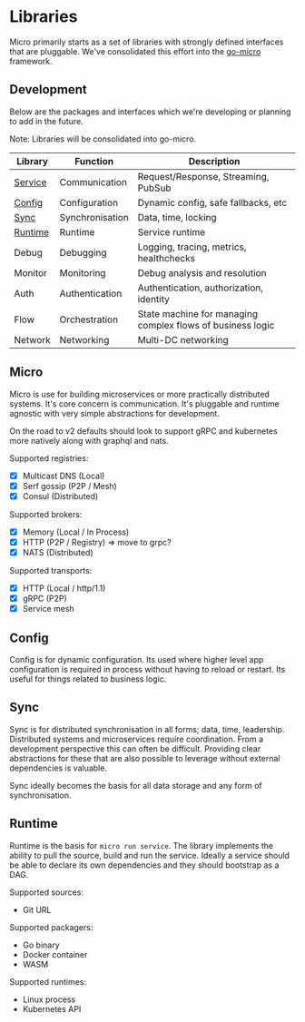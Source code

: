 # Libraries

Micro primarily starts as a set of libraries with strongly defined interfaces that are pluggable. 
We've consolidated this effort into the [go-micro](https://github.com/micro/go-micro) framework.

## Development

Below are the packages and interfaces which we're developing or planning to add in the future.

Note: Libraries will be consolidated into go-micro.

Library	|	Function	|	Description
-------	|	--------	|	-----------
[Service](https://godoc.org/github.com/micro/go-micro#service)	|	Communication	| Request/Response, Streaming, PubSub
[Config](https://godoc.org/github.com/micro/go-micro/config)	|	Configuration	|	Dynamic config, safe fallbacks, etc
[Sync](https://godoc.org/github.com/micro/go-micro/sync)	|	Synchronisation	|	Data, time, locking
[Runtime](https://godoc.org/github.com/micro/go-micro/runtime)	|	Runtime	|	Service runtime
Debug	|	Debugging	|	Logging, tracing, metrics, healthchecks
Monitor	|	Monitoring	|	Debug analysis and resolution
Auth	|	Authentication	|	Authentication, authorization, identity
Flow |	Orchestration	|	State machine for managing complex flows of business logic
Network |	Networking	|	Multi-DC networking

## Micro

Micro is use for building microservices or more practically distributed systems. It's core concern is communication. 
It's pluggable and runtime agnostic with very simple abstractions for development. 

On the road to v2 defaults should look to support gRPC and kubernetes more natively along with graphql and nats.

Supported registries:
- [x] Multicast DNS (Local)
- [x] Serf gossip (P2P / Mesh)
- [x] Consul (Distributed)

Supported brokers:
- [x] Memory (Local / In Process)
- [x] HTTP (P2P / Registry) => move to grpc?
- [x] NATS (Distributed)

Supported transports:
- [x] HTTP (Local / http/1.1)
- [x] gRPC (P2P)
- [x] Service mesh

## Config

Config is for dynamic configuration. Its used where higher level app configuration is required in process without having to reload 
or restart. Its useful for things related to business logic. 

## Sync

Sync is for distributed synchronisation in all forms; data, time, leadership. Distributed systems and microservices require 
coordination. From a development perspective this can often be difficult. Providing clear abstractions for these that 
are also possible to leverage without external dependencies is valuable. 

Sync ideally becomes the basis for all data storage and any form of synchronisation.

## Runtime

Runtime is the basis for `micro run service`. The library implements the ability to pull the source, build and run the service. 
Ideally a service should be able to declare its own dependencies and they should bootstrap as a DAG. 

Supported sources:
- Git URL

Supported packagers:
- Go binary
- Docker container
- WASM

Supported runtimes:
- Linux process
- Kubernetes API


